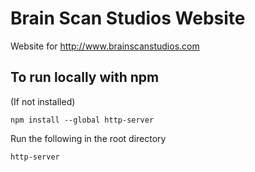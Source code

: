# Brain Scan Studios Website
Website for http://www.brainscanstudios.com

## To run locally with npm
(If not installed)

```
npm install --global http-server
```
Run the following in the root directory
```
http-server
```


